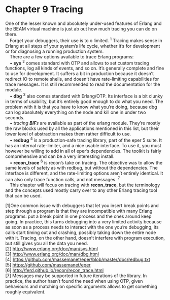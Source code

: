 # Chapter 9 Tracing
One of the lesser known and absolutely under-used features of Erlang and the BEAM virtual
machine is just ab out how much tracing you can do on there.
<br>&emsp;Forget your debuggers, their use is to o limited. <sup>1</sup> Tracing makes sense in Erlang at all
steps of your system’s life cycle, whether it’s for development or for diagnosing a running
production system.
<br>&emsp;There are a few options available to trace Erlang programs:
<br>&emsp;• **sys** <sup>2</sup> comes standard with OTP and allows to set custom tracing functions, log all
kinds of events, and so on. It’s generally complete and fine to use for development. It
suffers a bit in production because it doesn’t redirect IO to remote shells, and doesn’t
have rate-limiting capabilities for trace messages. It is still recommended to read the
documentation for the module.
<br>&emsp;• **dbg** <sup>3</sup> also comes standard with Erlang/OTP. Its interface is a bit clunky in terms of
usability, but it’s entirely good enough to do what you need. The problem with it is
that you have to know what you’re doing, because dbg can log absolutely everything
on the node and kill one in under two seconds.
<br>&emsp;• *tracing **BIF**s* are available as part of the erlang module. They’re mostly the raw
blocks used by all the applications mentioned in this list, but their lower level of
abstraction makes them rather difficult to use.
<br>&emsp;• **redbug** <sup>4</sup> is a production-safe tracing library, part of the eper 5 suite. It has an internal
rate-limiter, and a nice usable interface. To use it, you must however be willing to
add in all of eper’s dependencies. The toolkit is fairly comprehensive and can be a
very interesting install.
<br>&emsp;• **recon_trace** <sup>6</sup> is recon’s take on tracing. The objective was to allow the same levels
of safety as with redbug, but without the dependencies. The interface is different,
and the rate-limiting options aren’t entirely identical. It can also only trace function
calls, and not messages. <sup>7</sup>
<br>&emsp;This chapter will focus on tracing with **recon_trace**, but the terminology and the
concepts used mostly carry over to any other Erlang tracing tool that can be used.

[1]One common issue with debuggers that let you insert break points and step through a program is that
they are incompatible with many Erlang programs: put a break point in one process and the ones around
keep going. In practice, this turns debugging into a very limited activity because as soon as a process needs
to interact with the one you’re debugging, its calls start timing out and crashing, possibly taking down the
entire node with it. Tracing, on the other hand, doesn’t interfere with program execution, but still gives
you all the data you need.<br>
[2] http://www.erlang.org/doc/man/sys.html<br>
[3] http://www.erlang.org/doc/man/dbg.html<br>
[4] https://github.com/massemanet/eper/blob/master/doc/redbug.txt<br>
[5] https://github.com/massemanet/eper<br>
[6] http://ferd.github.io/recon/recon_trace.html<br>
[7] Messages may be supported in future iterations of the library. In practice, the author hasn’t found
the need when using OTP, given behaviours and matching on specific arguments allows to get something
roughly equivalent.<br>
